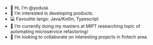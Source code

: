 - 👋 Hi, I’m @yodusk
- 👀 I’m interested in developing products.
- 💻 Favoutite langs: Java/Kotlin, Typescript
- 🌱 I’m currently doing my masters at MIPT researching topic of automating microservice refactoring/
- 💞️ I’m looking to collaborate on interesting projects in fintech area.

<!---
yodusk/yodusk is a ✨ special ✨ repository because its `README.md` (this file) appears on your GitHub profile.
You can click the Preview link to take a look at your changes.
--->
